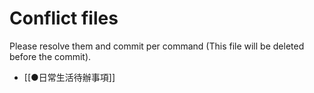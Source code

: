 # Conflict files
Please resolve them and commit per command (This file will be deleted before the commit).
- [[●日常生活待辦事項]]